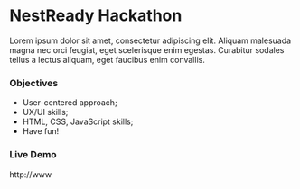 # NestReady Hackathon
Lorem ipsum dolor sit amet, consectetur adipiscing elit. Aliquam malesuada magna nec orci feugiat, eget scelerisque enim egestas. Curabitur sodales tellus a lectus aliquam, eget faucibus enim convallis.

### Objectives

* User-centered approach;
* UX/UI skills;
* HTML, CSS, JavaScript skills;
* Have fun!

### Live Demo
http://www